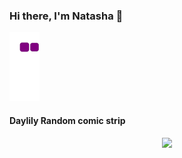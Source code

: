 ### Hi there, I'm Natasha 👋

<img src="https://github.com/Natasha-Dholakia/Snake/blob/output/github-contribution-grid-snake.gif" />


#### Daylily Random comic strip
<!--START_SECTION:comicstrip-->
<p align="center">
 <a href="https://xkcd.com/">
 <img src="https://imgs.xkcd.com/comics/unsolved_math_problems.png" />
</a>
</p>
<!--END_SECTION:comicstrip-->



